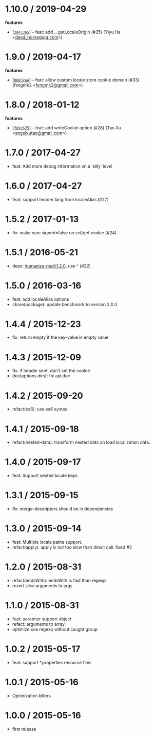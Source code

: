 
1.10.0 / 2019-04-29
==================

**features**
  * [[`3043365`](http://github.com/koajs/locales/commit/3043365e09cfd76bf6ef54a4cd7347a97d08fdc5)] - feat: add __getLocaleOrigin (#35) (Yiyu He <<dead_horse@qq.com>>)

1.9.0 / 2019-04-17
==================

**features**
  * [[`08037ee`](http://github.com/koajs/locales/commit/08037ee0ae0a1d74a63d1d7112c79fa43ddf6cd0)] - feat: allow custom locale store cookie domain (#33) (fengmk2 <<fengmk2@gmail.com>>)

1.8.0 / 2018-01-12
==================

**features**
  * [[`f89c675`](http://github.com/koajs/locales/commit/f89c6755c1b16a78617ceb071d1c9a8137c8c7a6)] - feat: add writeCookie option (#28) (Tao Xu <<angelxutao@gmail.com>>)

1.7.0 / 2017-04-27
==================

  * feat: Add more debug information on a 'silly' level

1.6.0 / 2017-04-27
==================

  * feat: support header lang from localeAlias (#27)

1.5.2 / 2017-01-13
==================

  * fix: make sure signed=false on set/get cookie (#24)

1.5.1 / 2016-05-21
==================

  * deps: humanize-ms@1.2.0, use ^ (#22)

1.5.0 / 2016-03-16
==================

  * feat: add localeAlias options
  * chore(package): update benchmark to version 2.0.0

1.4.4 / 2015-12-23
==================

  * fix: return empty if the key-value is empty value

1.4.3 / 2015-12-09
==================

 * fix: if header sent, don't set the cookie
 * doc(options.dirs): fix api doc

1.4.2 / 2015-09-20
==================

 * refact(es6): use es6 syntax.

1.4.1 / 2015-09-18
==================

 * refact(nested-data): transform nested data on load localization data.

1.4.0 / 2015-09-17
==================

 * feat: Support nested locale keys.

1.3.1 / 2015-09-15
==================

 * fix: merge-descriptors should be in dependencies

1.3.0 / 2015-09-14
==================

 * feat: Multiple locale paths support.
 * refact(apply): apply is not too slow than direct call. fixed #2

1.2.0 / 2015-08-31
==================

 * refact(endsWith): endsWith is fast than regexp
 * revert slice arguments to args

1.1.0 / 2015-08-31
==================

 * feat: paramter support object
 * refact: arguments to array.
 * optimize use regexp without caught group

1.0.2 / 2015-05-17
==================

 * feat: support *.properties resource files

1.0.1 / 2015-05-16
==================

 * Optimization killers

1.0.0 / 2015-05-16
==================

 * first release
